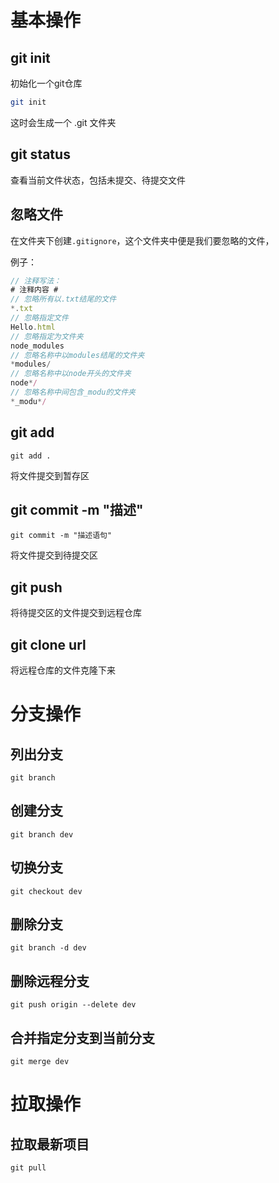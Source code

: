 # 基本操作

## git init

初始化一个git仓库

```bash
git init
```

这时会生成一个 .git 文件夹

## git status 

查看当前文件状态，包括未提交、待提交文件

## 忽略文件

在文件夹下创建`.gitignore`，这个文件夹中便是我们要忽略的文件，

例子：

```js
// 注释写法：
# 注释内容 #
// 忽略所有以.txt结尾的文件
*.txt
// 忽略指定文件
Hello.html
// 忽略指定为文件夹
node_modules
// 忽略名称中以modules结尾的文件夹
*modules/
// 忽略名称中以node开头的文件夹
node*/
// 忽略名称中间包含_modu的文件夹
*_modu*/
```

## git add

`git add . `

将文件提交到暂存区

## git commit -m "描述"

`git commit -m "描述语句"`

将文件提交到待提交区

## git push

将待提交区的文件提交到远程仓库

## git clone url

将远程仓库的文件克隆下来

# 分支操作

## 列出分支

`git branch`

## 创建分支

`git branch dev`

## 切换分支

`git checkout dev`

## 删除分支

`git branch -d dev`

## 删除远程分支

`git push origin --delete dev`

## 合并指定分支到当前分支

`git merge dev`

# 拉取操作

## 拉取最新项目

`git pull`


